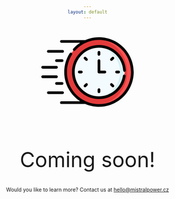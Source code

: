 ```yaml
---
layout: default
---
```



<style>
    html,
    body {
        width: 100%;
        height: 100%;
    }

    html {
        display: table;
        font-family: Lato, "Segoe UI", Avenir, Ubuntu, Tahoma, Verdana, Helvetica, sans-serif;
    }

    body {
        display: table-cell;
        vertical-align: middle;
        text-align: center;
    }

    h1 {
        font-size: 4em;
        font-weight: normal;
    }

    svg {
        width: 250px;
        height: 250px;
    }
</style>

<svg xmlns="http://www.w3.org/2000/svg" id="coming_soon" enable-background="new 0 0 512 512" height="512px" viewBox="0 0 512 512" width="512px">
    <g>
        <g>
            <circle cx="319.528" cy="256" fill="#95d6a4" r="184.972" data-original="#95D6A4" class="active-path" style="fill:#E33B3B" data-old_color="#95d6a4" />
            <path d="m319.528 71.029c-4.682 0-9.322.178-13.917.52 95.656 7.115 171.055 86.976 171.055 184.451s-75.399 177.336-171.055 184.452c4.595.342 9.235.52 13.917.52 102.157-.001 184.972-82.815 184.972-184.972s-82.815-184.971-184.972-184.971z" fill="#78c2a4" data-original="#78C2A4" class="" style="fill:#FB5252" data-old_color="#78c2a4" />
            <circle cx="319.528" cy="256" fill="#f4fbff" r="142.033" data-original="#F4FBFF" class="" style="fill:#F4FBFF" />
            <path d="m319.528 113.967c-4.321 0-8.594.204-12.817.582 72.435 6.48 129.215 67.33 129.215 141.451s-56.78 134.97-129.215 141.451c4.223.377 8.496.582 12.817.582 78.443 0 142.033-63.59 142.033-142.032 0-78.444-63.59-142.034-142.033-142.034z" fill="#daf1f4" data-original="#DAF1F4" class="" />
            <g>
                <path d="m38.872 149.21h79.098c4.142 0 7.5-3.357 7.5-7.5s-3.358-7.5-7.5-7.5h-79.098c-4.142 0-7.5 3.357-7.5 7.5s3.357 7.5 7.5 7.5z" data-original="#000000" class="" style="fill:#000000" />
                <path d="m115.258 185.317h-31.246c-4.142 0-7.5 3.357-7.5 7.5s3.358 7.5 7.5 7.5h31.246c4.142 0 7.5-3.357 7.5-7.5s-3.358-7.5-7.5-7.5z" data-original="#000000" class="" style="fill:#000000" />
                <path d="m7.5 237.327h76.512c4.142 0 7.5-3.357 7.5-7.5s-3.358-7.5-7.5-7.5h-76.512c-4.142 0-7.5 3.357-7.5 7.5s3.358 7.5 7.5 7.5z" data-original="#000000" class="" style="fill:#000000" />
                <path d="m125.47 370.289c0-4.143-3.358-7.5-7.5-7.5h-79.098c-4.142 0-7.5 3.357-7.5 7.5s3.358 7.5 7.5 7.5h79.098c4.142 0 7.5-3.357 7.5-7.5z" data-original="#000000" class="" style="fill:#000000" />
                <path d="m115.258 311.683h-31.246c-4.142 0-7.5 3.357-7.5 7.5s3.358 7.5 7.5 7.5h31.246c4.142 0 7.5-3.357 7.5-7.5s-3.358-7.5-7.5-7.5z" data-original="#000000" class="" style="fill:#000000" />
                <path d="m91.512 282.173c0-4.143-3.358-7.5-7.5-7.5h-76.512c-4.142 0-7.5 3.357-7.5 7.5s3.358 7.5 7.5 7.5h76.512c4.142 0 7.5-3.357 7.5-7.5z" data-original="#000000" class="" style="fill:#000000" />
                <path d="m319.529 165.83c4.143 0 7.5-3.357 7.5-7.5v-11.448c0-4.143-3.357-7.5-7.5-7.5s-7.5 3.357-7.5 7.5v11.448c0 4.143 3.357 7.5 7.5 7.5z" data-original="#000000" class="" style="fill:#000000" />
                <path d="m401.99 173.538c-2.93-2.928-7.678-2.928-10.607 0l-8.095 8.095c-2.929 2.93-2.929 7.678 0 10.607 2.931 2.929 7.678 2.928 10.607 0l8.095-8.095c2.928-2.929 2.928-7.677 0-10.607z" data-original="#000000" class="" style="fill:#000000" />
                <path d="m417.199 248.5c-4.143 0-7.5 3.357-7.5 7.5s3.357 7.5 7.5 7.5h11.447c4.143 0 7.5-3.357 7.5-7.5s-3.357-7.5-7.5-7.5z" data-original="#000000" class="" style="fill:#000000" />
                <path d="m393.895 319.759c-2.93-2.928-7.678-2.928-10.607 0-2.929 2.93-2.929 7.678 0 10.607l8.095 8.095c2.931 2.929 7.678 2.928 10.607 0 2.929-2.93 2.929-7.678 0-10.607z" data-original="#000000" class="" style="fill:#000000" />
                <path d="m312.029 353.67v11.447c0 4.143 3.357 7.5 7.5 7.5s7.5-3.357 7.5-7.5v-11.447c0-4.143-3.357-7.5-7.5-7.5s-7.5 3.358-7.5 7.5z" data-original="#000000" class="" style="fill:#000000" />
                <path d="m245.162 319.759-8.095 8.095c-2.929 2.93-2.929 7.678 0 10.607 2.93 2.929 7.678 2.928 10.606 0l8.095-8.095c2.929-2.93 2.929-7.678 0-10.607-2.928-2.928-7.677-2.928-10.606 0z" data-original="#000000" class="" style="fill:#000000" />
                <path d="m210.411 248.5c-4.142 0-7.5 3.357-7.5 7.5s3.358 7.5 7.5 7.5h11.448c4.142 0 7.5-3.357 7.5-7.5s-3.358-7.5-7.5-7.5z" data-original="#000000" class="" style="fill:#000000" />
                <path d="m255.769 181.633-8.095-8.095c-2.929-2.928-7.678-2.928-10.606 0-2.929 2.93-2.929 7.678 0 10.607l8.095 8.095c2.93 2.929 7.678 2.928 10.606 0 2.929-2.929 2.929-7.677 0-10.607z" data-original="#000000" class="" style="fill:#000000" />
                <path d="m359.859 256c0-4.143-3.357-7.5-7.5-7.5h-25.33v-55.684c0-4.143-3.357-7.5-7.5-7.5s-7.5 3.357-7.5 7.5v63.184c0 4.143 3.357 7.5 7.5 7.5h32.83c4.142 0 7.5-3.357 7.5-7.5z" data-original="#000000" class="" style="fill:#000000" />
                <path d="m461.741 254.762c4.135-.251 7.283-3.806 7.032-7.94-4.771-78.703-70.327-140.354-149.245-140.354-82.452 0-149.532 67.08-149.532 149.533 0 82.452 67.08 149.532 149.532 149.532 73.869 0 136.9-54.122 147.865-127.157.615-4.096-2.207-7.915-6.304-8.53-4.086-.613-7.915 2.206-8.53 6.304-9.85 65.614-66.506 114.384-133.031 114.384-74.181 0-134.532-60.351-134.532-134.532s60.351-134.533 134.532-134.533c71.001 0 129.98 55.461 134.272 126.263.25 4.132 3.802 7.27 7.941 7.03z" data-original="#000000" class="" style="fill:#000000" />
                <path d="m319.528 63.529c-26.381 0-52.228 5.473-76.018 15.708h-132.329c-4.142 0-7.5 3.357-7.5 7.5s3.358 7.5 7.5 7.5h104.113c-14.077 9.06-27.036 19.988-38.462 32.604-2.78 3.069-2.546 7.812.524 10.593 3.071 2.781 7.812 2.546 10.594-.524 33.602-37.102 81.561-58.381 131.578-58.381 97.858 0 177.472 79.613 177.472 177.471 0 97.857-79.613 177.471-177.472 177.471-97.858 0-177.471-79.613-177.471-177.471 0-34.268 9.789-67.528 28.307-96.186 2.248-3.479 1.25-8.121-2.229-10.369-3.479-2.247-8.121-1.251-10.37 2.229-20.09 31.088-30.708 67.163-30.708 104.326 0 67.766 35.206 127.458 88.285 161.763h-104.16c-4.142 0-7.5 3.357-7.5 7.5s3.358 7.5 7.5 7.5h132.225c23.36 10.099 49.097 15.708 76.122 15.708 106.128 0 192.471-86.342 192.471-192.471s-86.343-192.471-192.472-192.471z" data-original="#000000" class="" style="fill:#000000" />
            </g>
        </g>
    </g>
</svg>
<h1>Coming soon!</h1>

Would you like to learn more? Contact us at [hello@mistralpower.cz](mailto:hello@mistralpower.cz)